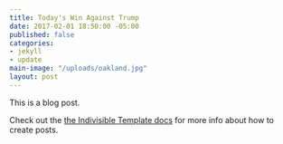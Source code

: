 ```yaml
---
title: Today's Win Against Trump
date: 2017-02-01 18:50:00 -05:00
published: false
categories:
- jekyll
- update
main-image: "/uploads/oakland.jpg"
layout: post
---
```


This is a blog post.

Check out the [the Indivisible Template docs](http://indivisibletemplate.com/documentation/) for more info about how to create posts.
